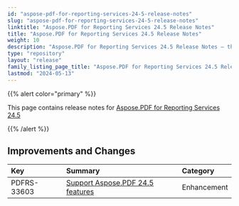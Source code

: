 ```yaml
---
id: "aspose-pdf-for-reporting-services-24-5-release-notes"
slug: "aspose-pdf-for-reporting-services-24-5-release-notes"
linktitle: "Aspose.PDF for Reporting Services 24.5 Release Notes"
title: "Aspose.PDF for Reporting Services 24.5 Release Notes"
weight: 10
description: "Aspose.PDF for Reporting Services 24.5 Release Notes – the latest updates and fixes."
type: "repository"
layout: "release"
family_listing_page_title: "Aspose.PDF for Reporting Services 24.5 Release Notes"
lastmod: "2024-05-13"
---
```


{{% alert color="primary" %}}

This page contains release notes for [Aspose.PDF for Reporting Services 24.5](/pdf/reportingservices/new-releases/aspose.pdf-for-reporting-services-24.5.0/)

{{% /alert %}}
## **Improvements and Changes**

| **Key**     | **Summary**                                                                                            | **Category** |
|:------------|:-------------------------------------------------------------------------------------------------------|:-------------|
| PDFRS-33603 | [Support Aspose.PDF 24.5 features](/pdf/net/release-notes/2024/aspose-pdf-for-net-24-5-release-notes/) | Enhancement  |
